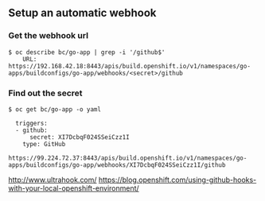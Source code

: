 ## Setup an automatic webhook

### Get the webhook url

```
$ oc describe bc/go-app | grep -i '/github$'
	URL:	https://192.168.42.18:8443/apis/build.openshift.io/v1/namespaces/go-apps/buildconfigs/go-app/webhooks/<secret>/github
```

### Find out the secret

```
$ oc get bc/go-app -o yaml
```

```
  triggers:
  - github:
      secret: XI7DcbqF024SSeiCzz1I
    type: GitHub
```

```
https://99.224.72.37:8443/apis/build.openshift.io/v1/namespaces/go-apps/buildconfigs/go-app/webhooks/XI7DcbqF024SSeiCzz1I/github
```


http://www.ultrahook.com/
https://blog.openshift.com/using-github-hooks-with-your-local-openshift-environment/
